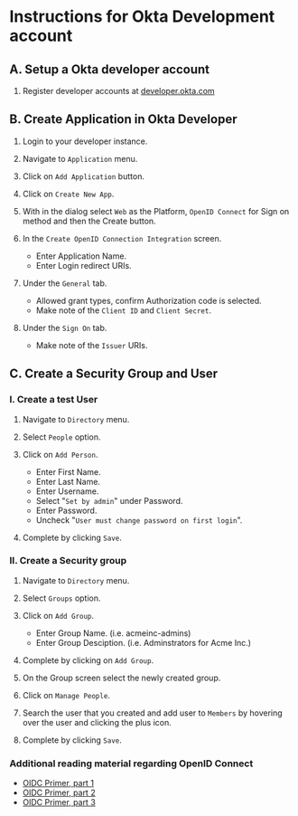 # Instructions for Okta Development account

## A. Setup a Okta developer account

1. Register developer accounts at [developer.okta.com](https://developer.okta.com/)

## B. Create Application in Okta Developer

1. Login to your developer instance.
2. Navigate to `Application` menu.
3. Click on `Add Application` button.
4. Click on `Create New App`.
5. With in the dialog select `Web` as the Platform, `OpenID Connect` for Sign on method and then the Create button.
6. In the `Create OpenID Connection Integration` screen. 

    - Enter Application Name.
    - Enter Login redirect URIs. 

7. Under the `General` tab. 

    - Allowed grant types, confirm Authorization code is selected.
    - Make note of the `Client ID` and `Client Secret`.

8. Under the `Sign On` tab.

    - Make note of the `Issuer` URIs.

## C. Create a Security Group and User

### I. Create a test User

1. Navigate to `Directory` menu.
2. Select `People` option.
3. Click on `Add Person`.

    - Enter First Name.
    - Enter Last Name.
    - Enter Username.
    - Select "`Set by admin`" under Password.
    - Enter Password.
    - Uncheck "`User must change password on first login`".

4. Complete by clicking `Save`.

### II. Create a Security group

1. Navigate to `Directory` menu.
2. Select `Groups` option.
3. Click on `Add Group`.

    - Enter Group Name. (i.e. acmeinc-admins)
    - Enter Group Desciption. (i.e. Adminstrators for Acme Inc.)

4. Complete by clicking on `Add Group`.
5. On the Group screen select the newly created group.
6. Click on `Manage People`.
7. Search the user that you created and add user to `Members` by hovering over the user and clicking the plus icon.
8. Complete by clicking `Save`.

### Additional reading material regarding OpenID Connect

- [OIDC Primer, part 1](https://developer.okta.com/blog/2017/07/25/oidc-primer-part-1)
- [OIDC Primer, part 2](https://developer.okta.com/blog/2017/07/25/oidc-primer-part-2)
- [OIDC Primer, part 3](https://developer.okta.com/blog/2017/07/25/oidc-primer-part-3)
